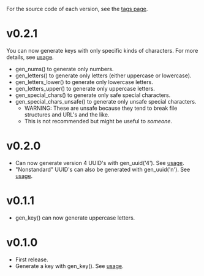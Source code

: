 For the source code of each version, see the [tags page](https://github.com/njshockey/keysmith-rs/tags).

# v0.2.1
You can now generate keys with only specific kinds of characters. For more details, see [usage](README.md#usage).

- gen_nums() to generate only numbers.
- gen_letters() to generate only letters (either uppercase or lowercase).
- gen_letters_lower() to generate only lowercase letters.
- gen_letters_upper() to generate only uppercase letters.
- gen_special_chars() to generate only safe special characters.
- gen_special_chars_unsafe() to generate only unsafe special characters.
  - WARNING: These are unsafe because they tend to break file structures and URL's and the like.
  - This is not recommended but might be useful to *someone*.

# v0.2.0
- Can now generate version 4 UUID's with gen_uuid('4'). See [usage](README.md#usage).
- "Nonstandard" UUID's can also be generated with gen_uuid('n'). See [usage](README.md#usage).

# v0.1.1
- gen_key() can now generate uppercase letters.

# v0.1.0
- First release.
- Generate a key with gen_key(). See [usage](README.md#usage).
